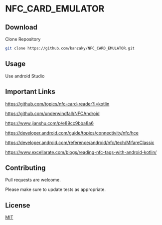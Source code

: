 # NFC_CARD_EMULATOR

## Download
Clone Repository
```bash
git clone https://github.com/kanzaky/NFC_CARD_EMULATOR.git
```

## Usage

Use android Studio

## Important Links

https://github.com/topics/nfc-card-reader?l=kotlin

https://github.com/underwindfall/NFCAndroid

https://www.jianshu.com/p/e89cc9bba8a6

https://developer.android.com/guide/topics/connectivity/nfc/hce

https://developer.android.com/reference/android/nfc/tech/MifareClassic

https://www.excellarate.com/blogs/reading-nfc-tags-with-android-kotlin/



## Contributing
Pull requests are welcome.

Please make sure to update tests as appropriate.

## License
[MIT](https://choosealicense.com/licenses/mit/)
